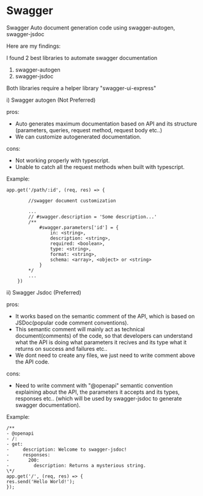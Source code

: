 # Swagger

Swagger Auto document generation code using swagger-autogen, swagger-jsdoc

Here are my findings:

I found 2 best libraries to automate swagger documentation

1. swagger-autogen
2. swagger-jsdoc

Both libraries require a helper library "swagger-ui-express"

i) Swagger autogen (Not Preferred)

pros:

- Auto generates maximum documentation based on API and its structure (parameters, queries, request method, request body etc..)
- We can customize autogenerated documentation.

cons:

- Not working properly with typescript.
- Unable to catch all the request methods when built with typescript.

Example:

```
app.get('/path/:id', (req, res) => {

        //swagger document customization

        ...
        // #swagger.description = 'Some description...'
        /**
            #swagger.parameters['id'] = {
                in: <string>,
                description: <string>,
                required: <boolean>,
                type: <string>,
                format: <string>,
                schema: <array>, <object> or <string>
            }
        */
        ...
    })
```

ii) Swagger Jsdoc (Preferred)

pros:

- It works based on the semantic comment of the API, which is based on JSDoc(popular code comment conventions).
- This semantic comment will mainly act as technical document(comments) of the code, so that developers can understand what the API is doing
what parameters it recives and its type what it returns on success and failures etc..
- We dont need to create any files, we just need to write comment above the API code.

cons:

- Need to write comment with "@openapi" semantic convention explaining about the API, the parameters it accepts and its types, responses etc.. (which will be used by swagger-jsdoc to generate swagger documentation).

Example:

```
/**
- @openapi
- /:
- get:
-     description: Welcome to swagger-jsdoc!
-     responses:
-       200:
-         description: Returns a mysterious string.
\*/
app.get('/', (req, res) => {
res.send('Hello World!');
});
```

